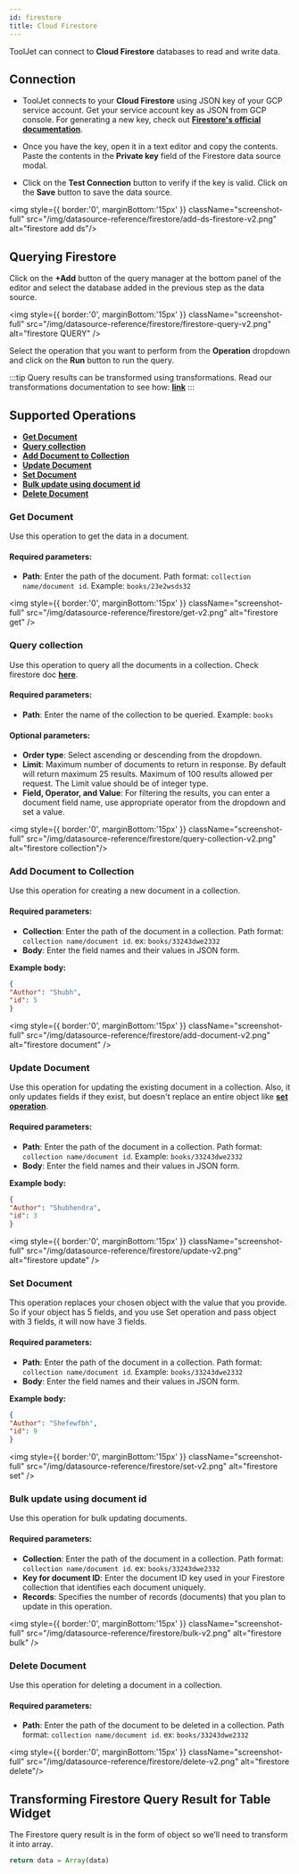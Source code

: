 ```yaml
---
id: firestore
title: Cloud Firestore
---
```


<div>

ToolJet can connect to **Cloud Firestore** databases to read and write data.

</div>

<div>

## Connection 

- ToolJet connects to your **Cloud Firestore** using JSON key of your GCP service account. Get your service account key as JSON from GCP console. For generating a new key, check out **[Firestore's official documentation](https://cloud.google.com/iam/docs/creating-managing-service-account-keys#iam-service-account-keys-create-console)**.

- Once you have the key, open it in a text editor and copy the contents. Paste the contents in the **Private key** field of the Firestore data source modal.

- Click on the **Test Connection** button to verify if the key is valid. Click on the **Save** button to save the data source.

<div style={{textAlign: 'center'}}>

<img style={{ border:'0', marginBottom:'15px' }} className="screenshot-full" src="/img/datasource-reference/firestore/add-ds-firestore-v2.png"  alt="firestore add ds"/>

</div>

</div>

<div>

## Querying Firestore 

Click on the **+Add** button of the query manager at the bottom panel of the editor and select the database added in the previous step as the data source. 

<div style={{textAlign: 'center'}}>

<img style={{ border:'0', marginBottom:'15px' }} className="screenshot-full" src="/img/datasource-reference/firestore/firestore-query-v2.png" alt="firestore QUERY" />

</div>


Select the operation that you want to perform from the **Operation** dropdown and click on the **Run** button to run the query.

:::tip
Query results can be transformed using transformations. Read our transformations documentation to see how: **[link](/docs/tutorial/transformations)**
:::

</div>

<div>

## Supported Operations
- **[Get Document](#get-document)**
- **[Query collection](#query-collection)**
- **[Add Document to Collection](#add-document-to-collection)** 
- **[Update Document](#update-document)** 
- **[Set Document](#set-document)**
- **[Bulk update using document id](#bulk-update-using-document-id)**
- **[Delete Document](#delete-document)**

</div>

<div>

### Get Document

Use this operation to get the data in a document.

#### Required parameters:

- **Path**: Enter the path of the document. Path format: `collection name/document id`. Example: `books/23e2wsds32`

<div style={{textAlign: 'center'}}>

<img style={{ border:'0', marginBottom:'15px' }} className="screenshot-full" src="/img/datasource-reference/firestore/get-v2.png" alt="firestore get" />

</div>

</div>

<div>

### Query collection

Use this operation to query all the documents in a collection. Check firestore doc **[here](https://firebase.google.com/docs/reference/js/v8/firebase.database.Query)**.

#### Required parameters:

- **Path**: Enter the name of the collection to be queried. Example: `books`

#### Optional parameters:

- **Order type**: Select ascending or descending from the dropdown.
- **Limit**: Maximum number of documents to return in response. By default will return maximum 25 results. Maximum of 100 results allowed per request. The Limit value should be of integer type.
- **Field, Operator, and Value**: For filtering the results, you can enter a document field name, use appropriate operator from the dropdown and set a value.

<div style={{textAlign: 'center'}}>

<img style={{ border:'0', marginBottom:'15px' }} className="screenshot-full" src="/img/datasource-reference/firestore/query-collection-v2.png" alt="firestore collection"/>

</div>

</div>

<div>

### Add Document to Collection

Use this operation for creating a new document in a collection.

#### Required parameters:

- **Collection**: Enter the path of the document in a collection. Path format: `collection name/document id`. ex: `books/33243dwe2332`
- **Body**: Enter the field names and their values in JSON form. 

**Example body:**
```json
{
"Author": "Shubh",
"id": 5
}
```

<div style={{textAlign: 'center'}}>

<img style={{ border:'0', marginBottom:'15px' }} className="screenshot-full" src="/img/datasource-reference/firestore/add-document-v2.png" alt="firestore document" />

</div>

</div>

<div>

### Update Document

Use this operation for updating the existing document in a collection. Also, it only updates fields if they exist, but doesn't replace an entire object like **[set operation](#set-document)**.

#### Required parameters:

- **Path**: Enter the path of the document in a collection. Path format: `collection name/document id`. Example: `books/33243dwe2332`
- **Body**: Enter the field names and their values in JSON form. 

**Example body:**
```json
{
"Author": "Shubhendra",
"id": 3
}
```

<div style={{textAlign: 'center'}}>

<img style={{ border:'0', marginBottom:'15px' }} className="screenshot-full" src="/img/datasource-reference/firestore/update-v2.png" alt="firestore update" />

</div>

</div>

<div>

### Set Document

This operation replaces your chosen object with the value that you provide. So if your object has 5 fields, and you use Set operation and pass object with 3 fields, it will now have 3 fields.

#### Required parameters:

- **Path**: Enter the path of the document in a collection. Path format: `collection name/document id`. Example: `books/33243dwe2332`
- **Body**: Enter the field names and their values in JSON form. 

**Example body:**
```json
{
"Author": "Shefewfbh",
"id": 9
}
```

<div style={{textAlign: 'center'}}>

<img style={{ border:'0', marginBottom:'15px' }} className="screenshot-full" src="/img/datasource-reference/firestore/set-v2.png" alt="firestore set" />

</div>

</div>

<div>

### Bulk update using document id

Use this operation for bulk updating documents.

#### Required parameters:

- **Collection**: Enter the path of the document in a collection. Path format: `collection name/document id`. ex: `books/33243dwe2332`
- **Key for document ID**: Enter the document ID key used in your Firestore collection that identifies each document uniquely.
- **Records**: Specifies the number of records (documents) that you plan to update in this operation.


<div style={{textAlign: 'center'}}>

<img style={{ border:'0', marginBottom:'15px' }} className="screenshot-full" src="/img/datasource-reference/firestore/bulk-v2.png" alt="firestore bulk" />

</div>

</div>

<div>

### Delete Document

Use this operation for deleting a document in a collection.

#### Required parameters:

- **Path**: Enter the path of the document to be deleted in a collection. Path format: `collection name/document id`. ex: `books/33243dwe2332`

<div style={{textAlign: 'center'}}>

<img style={{ border:'0', marginBottom:'15px' }} className="screenshot-full" src="/img/datasource-reference/firestore/delete-v2.png" alt="firestore delete"/>

</div>


</div>

<div>

## Transforming Firestore Query Result for Table Widget

The Firestore query result is in the form of object so we’ll need to transform it into array.

```js
return data = Array(data)
```

</div>